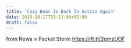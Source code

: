 ```yaml
---
title: 'Cozy Bear Is Back In Action Again'
date: 2019-10-17T15:13:00+01:00
draft: false
---
```


  
  
from News ≈ Packet Storm https://ift.tt/2qmzUOF